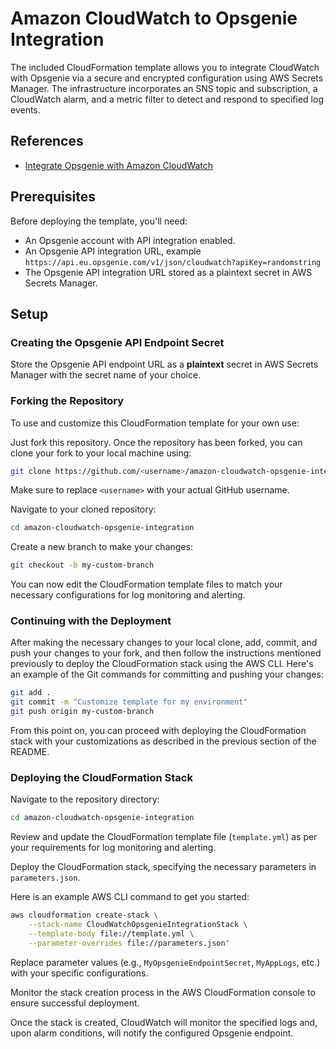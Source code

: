 # Amazon CloudWatch to Opsgenie Integration

The included CloudFormation template allows you to integrate CloudWatch with Opsgenie via a secure and encrypted configuration using AWS Secrets Manager. The infrastructure incorporates an SNS topic and subscription, a CloudWatch alarm, and a metric filter to detect and respond to specified log events.

## References

- [Integrate Opsgenie with Amazon CloudWatch](https://support.atlassian.com/opsgenie/docs/integrate-opsgenie-with-amazon-cloudwatch/)

## Prerequisites

Before deploying the template, you'll need:

- An Opsgenie account with API integration enabled.
- An Opsgenie API integration URL, example `https://api.eu.opsgenie.com/v1/json/cloudwatch?apiKey=randomstring`
- The Opsgenie API integration URL stored as a plaintext secret in AWS Secrets Manager.

## Setup

### Creating the Opsgenie API Endpoint Secret

Store the Opsgenie API endpoint URL as a **plaintext** secret in AWS Secrets Manager with the secret name of your choice.

### Forking the Repository

To use and customize this CloudFormation template for your own use:

Just fork this repository. Once the repository has been forked, you can clone your fork to your local machine using:

```bash
git clone https://github.com/<username>/amazon-cloudwatch-opsgenie-integration.git
```

Make sure to replace `<username>` with your actual GitHub username.

Navigate to your cloned repository:

```bash
cd amazon-cloudwatch-opsgenie-integration
```

Create a new branch to make your changes:

```bash
git checkout -b my-custom-branch
```

You can now edit the CloudFormation template files to match your necessary configurations for log monitoring and alerting.

### Continuing with the Deployment

After making the necessary changes to your local clone, add, commit, and push your changes to your fork, and then follow the instructions mentioned previously to deploy the CloudFormation stack using the AWS CLI. Here's an example of the Git commands for committing and pushing your changes:

```bash
git add .
git commit -m "Customize template for my environment"
git push origin my-custom-branch
```

From this point on, you can proceed with deploying the CloudFormation stack with your customizations as described in the previous section of the README.

### Deploying the CloudFormation Stack

Navigate to the repository directory:

```bash
cd amazon-cloudwatch-opsgenie-integration
```

Review and update the CloudFormation template file (`template.yml`) as per your requirements for log monitoring and alerting.

Deploy the CloudFormation stack, specifying the necessary parameters in `parameters.json`.

Here is an example AWS CLI command to get you started:

```bash
aws cloudformation create-stack \
    --stack-name CloudWatchOpsgenieIntegrationStack \
    --template-body file://template.yml \
    --parameter-overrides file://parameters.json"
```

Replace parameter values (e.g., `MyOpsgenieEndpointSecret`, `MyAppLogs`, etc.) with your specific configurations.

Monitor the stack creation process in the AWS CloudFormation console to ensure successful deployment.

Once the stack is created, CloudWatch will monitor the specified logs and, upon alarm conditions, will notify the configured Opsgenie endpoint.
